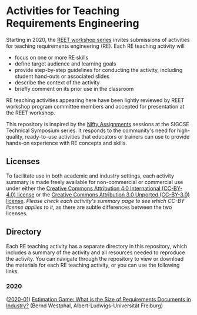 # Activities for Teaching Requirements Engineering

Starting in 2020, the [REET workshop series](https://reet-workshop.github.io/) invites submissions of activities for teaching requirements engineering (RE). Each RE teaching activity will

* focus on one or more RE skills
* define target audience and learning goals
* provide step-by-step guidelines for conducting the activity, including student hand-outs or associated slides
* describe the context of the activity
* briefly comment on its prior use in the classroom

RE teaching activities appearing here have been lightly reviewed by REET workshop program committee members and accepted for presentation at the REET workshop. 

This repository is inspired by the [Nifty Assignments](http://nifty.stanford.edu/) sessions at the SIGCSE Technical Symposium series. It responds to the community's need for high-quality, ready-to-use activities that educators or trainers can use to provide hands-on experience with RE concepts and skills.

## Licenses

To facilitate use in both academic and industry settings, each activity summary is made freely available for non-commercial or commercial use under either the [Creative Commons Attribution 4.0 International (CC-BY-4.0) license](https://creativecommons.org/licenses/by/4.0/) or the [Creative Commons Attribution 3.0 Unported (CC-BY-3.0) license](https://creativecommons.org/licenses/by/3.0/). *Please check each activity's summary page to see which CC-BY license applies to it*, as there are subtle differences between the two licenses.

## Directory

Each RE teaching activity has a separate directory in this repository, which includes a summary of the activity and all resources needed to reproduce the activity. You can navigate through the repository to view or download the materials for each RE teaching activity, or you can use the following links.

### 2020

([2020-01](./2020/est-reqt-doc-size.md)) [Estimation Game: What is the Size of Requirements Documents in Industry?](./2020/est-reqt-doc-size.md) (Bernd Westphal, Albert-Ludwigs-Universit&auml;t Freiburg)

